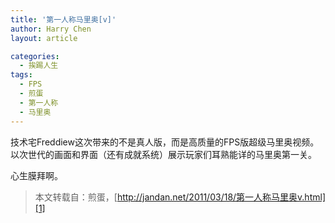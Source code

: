 ```yaml
---
title: '第一人称马里奥[v]'
author: Harry Chen
layout: article

categories:
  - 挨踢人生
tags:
  - FPS
  - 煎蛋
  - 第一人称
  - 马里奥
---
```


  技术宅Freddiew这次带来的不是真人版，而是高质量的FPS版超级马里奥视频。以次世代的画面和界面（还有成就系统）展示玩家们耳熟能详的马里奥第一关。

  心生膜拜啊。

> 本文转载自：煎蛋，[http://jandan.net/2011/03/18/第一人称马里奥v.html][1]

   [1]: http://jandan.net/2011/03/18/%E7%AC%AC%E4%B8%80%E4%BA%BA%E7%A7%B0%E9%A9%AC%E9%87%8C%E5%A5%A5v.html
